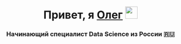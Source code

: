 <h1 align="center">Привет, я <a href="https://vk.com/i_olezhka" target="_blank">Олег</a> 
<img src="https://github.com/blackcater/blackcater/raw/main/images/Hi.gif" height="32"/></h1>
<h3 align="center">Начинающий специалист Data Science из России 🇷🇺</h3>
